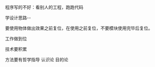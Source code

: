 程序写的不好：看别人的工程，跑跑代码

学设计思路--



要使用物体做出效果之前复位，在使用之前复位，不要模块使用完毕后复位。



工作做到位



技术要积累 



方法要有哲学指导 认识论 目的论

